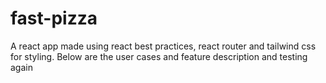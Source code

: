 # fast-pizza

A react app made using react best practices, react router and tailwind css for styling. Below are the user cases and feature description and testing again
